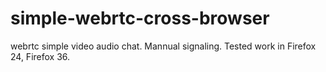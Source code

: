# simple-webrtc-cross-browser
 
webrtc simple video audio chat. Mannual signaling. Tested work in Firefox 24, Firefox 36. 
